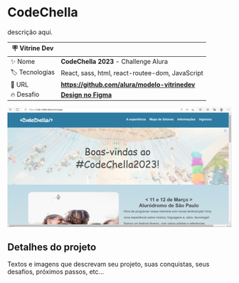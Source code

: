<div id='top'>

# CodeChella

</div>

descrição aqui.

| 🪧 Vitrine Dev |  |
| ------------- | - |
| ✨ Nome       | **CodeChella 2023** - Challenge Alura |
| 🏷️ Tecnologias | React, sass, html, react-routee-dom, JavaScript |
| 🚀 URL         | **https://github.com/alura/modelo-vitrinedev** |
| 🔥 Desafio     | [**Design no Figma**](https://www.figma.com/file/xHLPBeA2ujaXbBjHMK9xh7/CodeChella-%7C-Challenge-I---Front-end-2023) |

![](./public/imagens/code-chella.png#vitrinedev)

<div id="challenge"></div>

## Detalhes do projeto

Textos e imagens que descrevam seu projeto, suas conquistas, seus desafios, próximos passos, etc...

